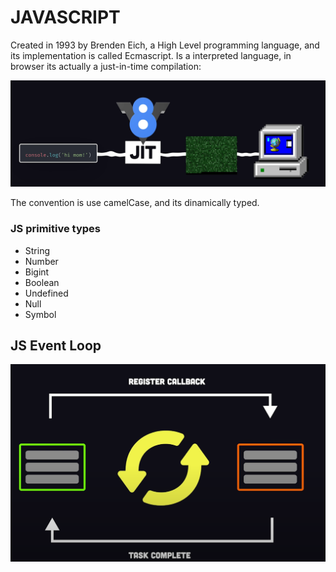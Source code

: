# JAVASCRIPT
Created in 1993 by Brenden Eich, a High Level programming language, and its implementation is called Ecmascript.
Is a interpreted language, in browser its actually a just-in-time compilation:

![Just in time](https://github.com/FischerRobson/knowledge-base/blob/main/en/javascript/js-jit.png)

The convention is use camelCase, and its dinamically typed.

### JS primitive types

* String
* Number
* Bigint
* Boolean
* Undefined
* Null
* Symbol 

## JS Event Loop

![Event loop](https://github.com/FischerRobson/knowledge-base/blob/main/en/javascript/js-event-loop.png)
